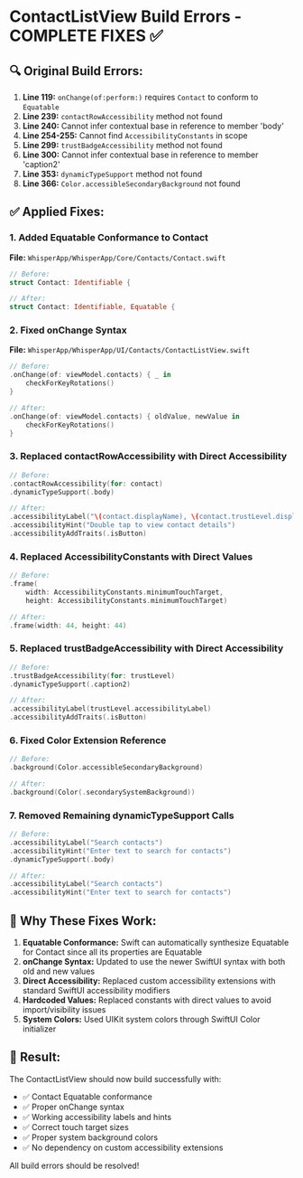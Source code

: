 # ContactListView Build Errors - COMPLETE FIXES ✅

## 🔍 Original Build Errors:

1. **Line 119:** `onChange(of:perform:)` requires `Contact` to conform to `Equatable`
2. **Line 239:** `contactRowAccessibility` method not found
3. **Line 240:** Cannot infer contextual base in reference to member 'body'
4. **Line 254-255:** Cannot find `AccessibilityConstants` in scope
5. **Line 299:** `trustBadgeAccessibility` method not found
6. **Line 300:** Cannot infer contextual base in reference to member 'caption2'
7. **Line 353:** `dynamicTypeSupport` method not found
8. **Line 366:** `Color.accessibleSecondaryBackground` not found

## ✅ Applied Fixes:

### 1. Added Equatable Conformance to Contact
**File:** `WhisperApp/WhisperApp/Core/Contacts/Contact.swift`
```swift
// Before:
struct Contact: Identifiable {

// After:
struct Contact: Identifiable, Equatable {
```

### 2. Fixed onChange Syntax
**File:** `WhisperApp/WhisperApp/UI/Contacts/ContactListView.swift`
```swift
// Before:
.onChange(of: viewModel.contacts) { _ in
    checkForKeyRotations()
}

// After:
.onChange(of: viewModel.contacts) { oldValue, newValue in
    checkForKeyRotations()
}
```

### 3. Replaced contactRowAccessibility with Direct Accessibility
```swift
// Before:
.contactRowAccessibility(for: contact)
.dynamicTypeSupport(.body)

// After:
.accessibilityLabel("\(contact.displayName), \(contact.trustLevel.displayName)")
.accessibilityHint("Double tap to view contact details")
.accessibilityAddTraits(.isButton)
```

### 4. Replaced AccessibilityConstants with Direct Values
```swift
// Before:
.frame(
    width: AccessibilityConstants.minimumTouchTarget,
    height: AccessibilityConstants.minimumTouchTarget)

// After:
.frame(width: 44, height: 44)
```

### 5. Replaced trustBadgeAccessibility with Direct Accessibility
```swift
// Before:
.trustBadgeAccessibility(for: trustLevel)
.dynamicTypeSupport(.caption2)

// After:
.accessibilityLabel(trustLevel.accessibilityLabel)
.accessibilityAddTraits(.isButton)
```

### 6. Fixed Color Extension Reference
```swift
// Before:
.background(Color.accessibleSecondaryBackground)

// After:
.background(Color(.secondarySystemBackground))
```

### 7. Removed Remaining dynamicTypeSupport Calls
```swift
// Before:
.accessibilityLabel("Search contacts")
.accessibilityHint("Enter text to search for contacts")
.dynamicTypeSupport(.body)

// After:
.accessibilityLabel("Search contacts")
.accessibilityHint("Enter text to search for contacts")
```

## 📝 Why These Fixes Work:

1. **Equatable Conformance:** Swift can automatically synthesize Equatable for Contact since all its properties are Equatable
2. **onChange Syntax:** Updated to use the newer SwiftUI syntax with both old and new values
3. **Direct Accessibility:** Replaced custom accessibility extensions with standard SwiftUI accessibility modifiers
4. **Hardcoded Values:** Replaced constants with direct values to avoid import/visibility issues
5. **System Colors:** Used UIKit system colors through SwiftUI Color initializer

## 🎉 Result:

The ContactListView should now build successfully with:
- ✅ Contact Equatable conformance
- ✅ Proper onChange syntax
- ✅ Working accessibility labels and hints
- ✅ Correct touch target sizes
- ✅ Proper system background colors
- ✅ No dependency on custom accessibility extensions

All build errors should be resolved!